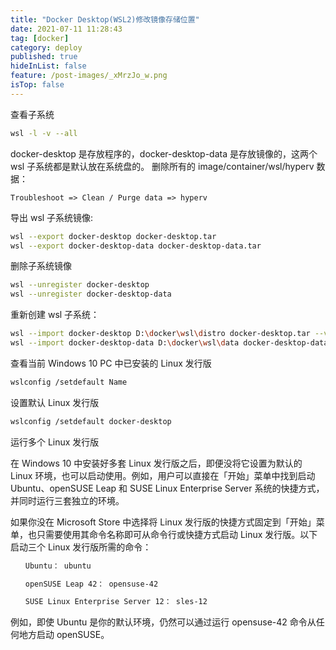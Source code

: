 ```yaml
---
title: "Docker Desktop(WSL2)修改镜像存储位置"
date: 2021-07-11 11:28:43
tag: [docker]
category: deploy
published: true
hideInList: false
feature: /post-images/_xMrzJo_w.png
isTop: false
---
```


查看子系统

```bash
wsl -l -v --all
```

docker-desktop 是存放程序的，docker-desktop-data 是存放镜像的，这两个 wsl 子系统都是默认放在系统盘的。
删除所有的 image/container/wsl/hyperv 数据：

```
Troubleshoot => Clean / Purge data => hyperv
```

导出 wsl 子系统镜像:

```bash
wsl --export docker-desktop docker-desktop.tar
wsl --export docker-desktop-data docker-desktop-data.tar
```

删除子系统镜像

```bash
wsl --unregister docker-desktop
wsl --unregister docker-desktop-data
```

重新创建 wsl 子系统：

```bash
wsl --import docker-desktop D:\docker\wsl\distro docker-desktop.tar --version 2
wsl --import docker-desktop-data D:\docker\wsl\data docker-desktop-data.tar --version 2
```

查看当前 Windows 10 PC 中已安装的 Linux 发行版

```bash
wslconfig /setdefault Name
```

设置默认 Linux 发行版

```bash
wslconfig /setdefault docker-desktop
```

运行多个 Linux 发行版

在 Windows 10 中安装好多套 Linux 发行版之后，即便没将它设置为默认的 Linux 环境，也可以启动使用。例如，用户可以直接在「开始」菜单中找到启动 Ubuntu、openSUSE Leap 和 SUSE Linux Enterprise Server 系统的快捷方式，并同时运行三套独立的环境。

如果你没在 Microsoft Store 中选择将 Linux 发行版的快捷方式固定到「开始」菜单，也只需要使用其命令名称即可从命令行或快捷方式启动 Linux 发行版。以下启动三个 Linux 发行版所需的命令：

```bash
　　Ubuntu： ubuntu

　　openSUSE Leap 42： opensuse-42

　　SUSE Linux Enterprise Server 12： sles-12
```

例如，即使 Ubuntu 是你的默认环境，仍然可以通过运行 opensuse-42 命令从任何地方启动 openSUSE。
